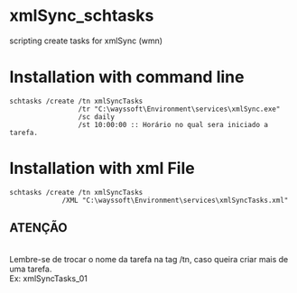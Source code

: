 # xmlSync_schtasks
scripting create tasks for xmlSync (wmn)



# Installation with command line

```shell
schtasks /create /tn xmlSyncTasks 
                 /tr "C:\wayssoft\Environment\services\xmlSync.exe"
                 /sc daily
                 /st 10:00:00 :: Horário no qual sera iniciado a tarefa.
```

# Installation with xml File

```shell
schtasks /create /tn xmlSyncTasks 
		     /XML "C:\wayssoft\Environment\services\xmlSyncTasks.xml"
```

## ATENÇÃO 

<br />
Lembre-se de trocar o nome da tarefa na tag /tn, caso queira criar mais de uma tarefa.
<br />
Ex: xmlSyncTasks_01
